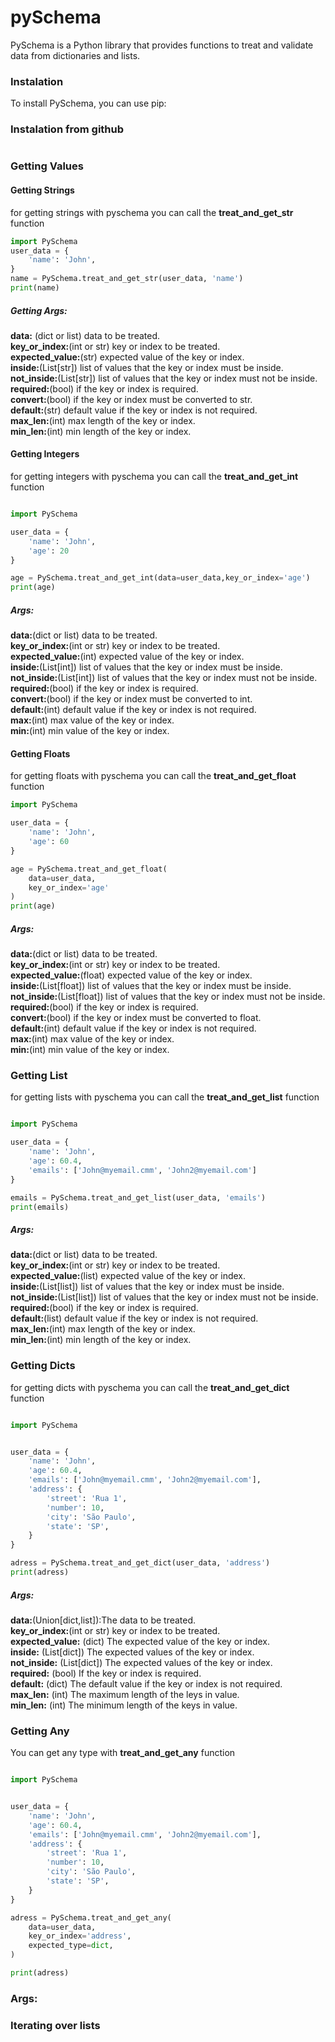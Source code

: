 # pySchema
PySchema is a Python library that provides functions to treat and validate data from dictionaries and lists.

### Instalation
To install PySchema, you can use pip:
### Instalation from github
~~~bash 

~~~


### Getting Values
#### Getting Strings
for getting strings with pyschema you can call the **treat_and_get_str** function
~~~python
import PySchema
user_data = {
    'name': 'John',
}
name = PySchema.treat_and_get_str(user_data, 'name')
print(name)
~~~
##### Getting Args:

**data:** (dict or list) data to be treated.<br>
**key_or_index:**(int or str) key or index to be treated.<br>
**expected_value:**(str) expected value of the key or index.<br>
**inside:**(List[str]) list of values that the key or index must be inside.<br>
**not_inside:**(List[str]) list of values that the key or index must not be inside.<br>
**required:**(bool) if the key or index is required.<br>
**convert:**(bool) if the key or index must be converted to str.<br>
**default:**(str) default value if the key or index is not required.<br>
**max_len:**(int) max length of the key or index.<br>
**min_len:**(int) min length of the key or index.<br>



#### Getting Integers

for getting integers with pyschema you can call the **treat_and_get_int** function

~~~python

import PySchema

user_data = {
    'name': 'John',
    'age': 20
}

age = PySchema.treat_and_get_int(data=user_data,key_or_index='age')
print(age)
~~~
##### Args:

**data:**(dict or list) data to be treated.<br>
**key_or_index:**(int or str) key or index to be treated.<br>
**expected_value:**(int) expected value of the key or index.<br>
**inside:**(List[int]) list of values that the key or index must be inside.<br>
**not_inside:**(List[int]) list of values that the key or index must not be inside.<br>
**required:**(bool) if the key or index is required.<br>
**convert:**(bool) if the key or index must be converted to int.<br>
**default:**(int) default value if the key or index is not required.<br>
**max:**(int) max value of the key or index.<br>
**min:**(int) min value of the key or index.<br>


#### Getting Floats
for getting floats with pyschema you can call the **treat_and_get_float** function

~~~python 
import PySchema

user_data = {
    'name': 'John',
    'age': 60
}

age = PySchema.treat_and_get_float(
    data=user_data,
    key_or_index='age'
)
print(age)
~~~
##### Args:

**data:**(dict or list) data to be treated.<br>
**key_or_index:**(int or str) key or index to be treated.<br>
**expected_value:**(float) expected value of the key or index.<br>
**inside:**(List[float]) list of values that the key or index must be inside.<br>
**not_inside:**(List[float]) list of values that the key or index must not be inside.<br>
**required:**(bool) if the key or index is required.<br>
**convert:**(bool) if the key or index must be converted to float.<br>
**default:**(int) default value if the key or index is not required.<br>
**max:**(int) max value of the key or index.<br>
**min:**(int) min value of the key or index.<br>

### Getting List 

for getting lists with pyschema you can call the **treat_and_get_list** function

~~~python

import PySchema

user_data = {
    'name': 'John',
    'age': 60.4,
    'emails': ['John@myemail.cmm', 'John2@myemail.com']
}

emails = PySchema.treat_and_get_list(user_data, 'emails')
print(emails)
~~~
##### Args:

**data:**(dict or list) data to be treated.<br>
**key_or_index:**(int or str) key or index to be treated.<br>
**expected_value:**(list) expected value of the key or index.<br>
**inside:**(List[list]) list of values that the key or index must be inside.<br>
**not_inside:**(List[list]) list of values that the key or index must not be inside.<br>
**required:**(bool) if the key or index is required.<br>
**default:**(list) default value if the key or index is not required.<br>
**max_len:**(int) max length of the key or index.<br>
**min_len:**(int) min length of the key or index.<br>    

### Getting Dicts

for getting dicts with pyschema you can call the **treat_and_get_dict** function

~~~python

import PySchema


user_data = {
    'name': 'John',
    'age': 60.4,
    'emails': ['John@myemail.cmm', 'John2@myemail.com'],
    'address': {
        'street': 'Rua 1',
        'number': 10,
        'city': 'São Paulo',
        'state': 'SP',
    }
}

adress = PySchema.treat_and_get_dict(user_data, 'address')
print(adress)
~~~
##### Args:
**data:**(Union[dict,list]):The data to be treated.<br>
**key_or_index:**(int or str) key or index to be treated.<br>
**expected_value:** (dict) The expected value of the key or index.<br>
**inside:** (List[dict]) The expected values of the key or index.<br>
**not_inside:** (List[dict]) The expected values of the key or index.<br>
**required:** (bool) If the key or index is required.<br>
**default:** (dict) The default value if the key or index is not required.<br>
**max_len:** (int) The maximum length of the leys in value.<br>
**min_len:** (int) The minimum length of the keys in value.<br>

### Getting Any

You can get any type with **treat_and_get_any** function

~~~python 

import PySchema


user_data = {
    'name': 'John',
    'age': 60.4,
    'emails': ['John@myemail.cmm', 'John2@myemail.com'],
    'address': {
        'street': 'Rua 1',
        'number': 10,
        'city': 'São Paulo',
        'state': 'SP',
    }
}

adress = PySchema.treat_and_get_any(
    data=user_data,
    key_or_index='address',
    expected_type=dict,
)

print(adress)
~~~
### Args:

### Iterating over lists